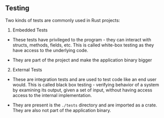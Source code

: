 ## Testing

Two kinds of tests are commonly used in Rust projects:

1. Embedded Tests

  + These tests have privileged to the program - they can interact with structs, methods, fields, etc. This is called white-box testing as they have access to the underlying code.

  + They are part of the project and make the application binary bigger

2. External Tests

  + These are integration tests and are used to test code like an end user would. This is called black box testing - verifying behavior of a system by examining its output, given a set of input, without having access access to the internal implementation.

  + They are present is the `./tests` directory and are imported as a crate. They are also not part of the application binary.
